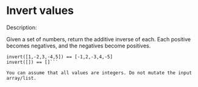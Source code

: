 # Invert values
Description:

Given a set of numbers, return the additive inverse of each. Each positive becomes negatives, and the negatives become positives.

```invert([1,2,3,4,5]) == [-1,-2,-3,-4,-5]
invert([1,-2,3,-4,5]) == [-1,2,-3,4,-5]
invert([]) == []```

You can assume that all values are integers. Do not mutate the input array/list.
